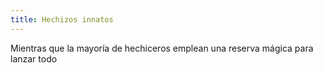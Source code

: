 ```yaml
---
title: Hechizos innatos
---
```


Mientras que la mayoría de hechiceros emplean una reserva mágica para lanzar todo 